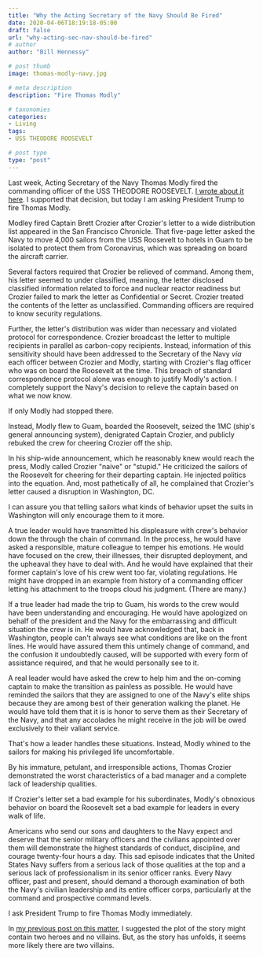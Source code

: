 ```yaml
---
title: "Why the Acting Secretary of the Navy Should Be Fired"
date: 2020-04-06T18:19:18-05:00
draft: false
url: "why-acting-sec-nav-should-be-fired"
# author
author: "Bill Hennessy"

# post thumb
image: thomas-modly-navy.jpg

# meta description
description: "Fire Thomas Modly"

# taxonomies
categories: 
- Living
tags:
- USS THEODORE ROOSEVELT

# post type
type: "post"
---
```


Last week, Acting Secretary of the Navy Thomas Modly fired the commanding officer of the USS THEODORE ROOSEVELT. [I wrote about it here](https://www.hennessysview.com/who-is-villain-of-uss-roosevelt/). I supported that decision, but today I am asking President Trump to fire Thomas Modly.

Modley fired Captain Brett Crozier after Crozier's letter to a wide distribution list appeared in the San Francisco Chronicle. That five-page letter asked the Navy to move 4,000 sailors from the USS Roosevelt to hotels in Guam to be isolated to protect them from Coronavirus, which was spreading on board the aircraft carrier. 

Several factors required that Crozier be relieved of command. Among them, his letter seemed to under classified, meaning, the letter disclosed classified information related to force and nuclear reactor readiness but Crozier failed to mark the letter as Confidential or Secret. Crozier treated the contents of the letter as unclassified. Commanding officers are required to know security regulations.   

Further, the letter's distribution was wider than necessary and violated protocol for correspondence. Crozier broadcast the letter to multiple recipients in parallel as carbon-copy recipients. Instead, information of this sensitivity should have been addressed to the Secretary of the Navy *via* each officer between Crozier and Modly, starting with Crozier's flag officer who was on board the Roosevelt at the time. This breach of standard correspondence protocol alone was enough to justify Modly's action. I completely support the Navy's decision to relieve the captain based on what we now know. 

If only Modly had stopped there. 

Instead, Modly flew to Guam, boarded the Roosevelt, seized the 1MC (ship's general announcing system), denigrated Captain Crozier, and publicly rebuked the crew for cheering Crozier off the ship.

In his ship-wide announcement, which he reasonably knew would reach the press, Modly called Crozier "naive" or "stupid." He criticized the sailors of the Roosevelt for cheering for their departing captain. He injected politics into the equation. And, most pathetically of all, he complained that Crozier's letter caused a disruption in Washington, DC.  

I can assure you that telling sailors what kinds of behavior upset the suits in Washington will only encourage them to it more. 

A true leader would have transmitted his displeasure with crew's behavior down the through the chain of command. In the process, he would have asked a responsible, mature colleague to temper his emotions. He would have focused on the crew, their illnesses, their disrupted deployment, and the upheaval they have to deal with. And he would have explained that their former captain's love of his crew went too far, violating regulations. He might have dropped in an example from history of a commanding officer letting his attachment to the troops cloud his judgment. (There are many.) 

If a true leader had made the trip to Guam, his words to the crew would have been understanding and encouraging. He would have apologized on behalf of the president and the Navy for the embarrassing and difficult situation the crew is in. He would have acknowledged that, back in Washington, people can't always see what conditions are like on the front lines. He would have assured them this untimely change of command, and the confusion it undoubtedly caused, will be supported with every form of assistance required, and that he would personally see to it. 

A real leader would have asked the crew to help him and the on-coming captain to make the transition as painless as possible. He would have reminded the sailors that they are assigned to one of the Navy's elite ships because they are among best of their generation walking the planet. He would have told them that it is is honor to serve them as their Secretary of the Navy, and that any accolades he might receive in the job will be owed exclusively to their valiant service. 

That's how a leader handles these situations. Instead, Modly whined to the sailors for making his privileged life uncomfortable. 

By his immature, petulant, and irresponsible actions, Thomas Crozier demonstrated the worst characteristics of a bad manager and a complete lack of leadership qualities. 

If Crozier's letter set a bad example for his subordinates, Modly's obnoxious behavior on board the Roosevelt set a bad example for leaders in every walk of life.  

Americans who send our sons and daughters to the Navy expect and deserve that the senior military officers and the civilians appointed over them will demonstrate the highest standards of conduct, discipline, and courage twenty-four hours a day. This sad episode indicates that the United States Navy suffers from a serious lack of those qualities at the top and a serious lack of professionalism in its senior officer ranks. Every Navy officer, past and present, should demand a thorough examination of both the Navy's civilian leadership and its entire officer corps, particularly at the command and prospective command levels.

I ask President Trump to fire Thomas Modly immediately.  

In [my previous post on this matter](https://www.hennessysview.com/who-is-villain-of-uss-roosevelt/), I suggested the plot of the  story might contain two heroes and no villains. But, as the story has unfolds, it seems more likely there are two villains. 



